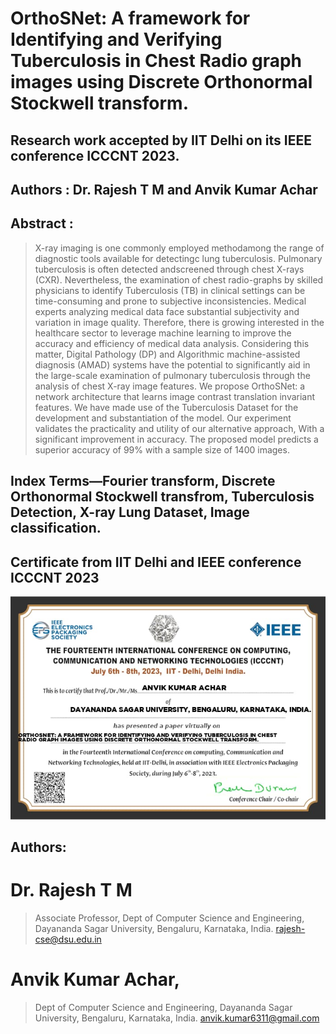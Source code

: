 # OrthoSNet: A framework for Identifying and Verifying Tuberculosis in Chest Radio graph images using Discrete Orthonormal Stockwell transform.
## Research work accepted by IIT Delhi on its IEEE conference ICCCNT 2023.

## Authors : Dr. Rajesh T M and Anvik Kumar Achar

## Abstract : 
> X-ray imaging is one commonly employed methodamong the range of diagnostic tools available for detectingc lung tuberculosis. Pulmonary tuberculosis is often detected andscreened through chest X-rays (CXR). Nevertheless, the examination of chest radio-graphs by skilled physicians to identify Tuberculosis (TB) in clinical settings can be time-consuming and prone to subjective inconsistencies. Medical experts analyzing medical data face substantial subjectivity and variation in image quality. Therefore, there is growing interested in the healthcare sector to leverage machine learning to improve the accuracy and efficiency of medical data analysis. Considering this matter, Digital Pathology (DP) and Algorithmic machine-assisted diagnosis (AMAD) systems have the potential to significantly aid in the large-scale examination of pulmonary tuberculosis through the analysis of chest X-ray image features. We propose OrthoSNet: a network architecture that learns image contrast translation invariant features. We have made use of the Tuberculosis Dataset for the development and substantiation of the model. Our experiment validates the practicality and utility of our alternative approach, With a significant improvement in accuracy. The proposed model predicts a superior accuracy of 99% with a sample size of 1400 images. 
 
## Index Terms—Fourier transform, Discrete Orthonormal Stockwell transfrom, Tuberculosis Detection, X-ray Lung Dataset, Image classification.

## Certificate from IIT Delhi and IEEE conference ICCCNT 2023
![Certificate](https://github.com/AnvikKumar/OrthoSNet./blob/main/Assets/Research_Certificate.jpeg)

## Authors:

# Dr. Rajesh T M
> Associate Professor,
Dept of Computer Science and Engineering,
Dayananda Sagar University,
Bengaluru, Karnataka,
India.
rajesh-cse@dsu.edu.in

# Anvik Kumar Achar,
> Dept of Computer Science and Engineering,
Dayananda Sagar University,
Bengaluru, Karnataka,
India.
anvik.kumar6311@gmail.com
